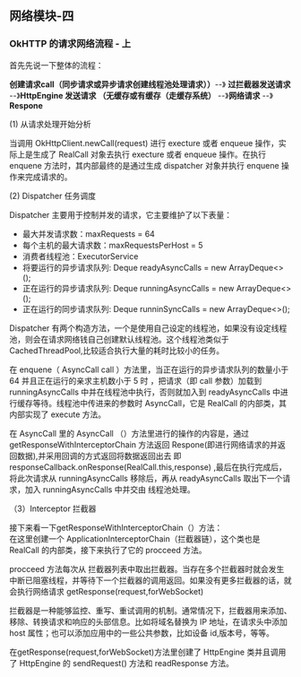 ## 网络模块-四   
### OkHTTP 的请求网络流程 - 上   
首先先说一下整体的流程：   
 
**创建请求call（同步请求或异步请求创建线程池处理请求））**--》 **过拦截器发送请求** --》**HttpEngine 发送请求 （无缓存或有缓存（走缓存系统）** --》**网络请求** --》**Respone**  

(1) 从请求处理开始分析    

当调用 OkHttpClient.newCall(request) 进行 execture 或者 enqueue 操作，实际上是生成了 RealCall 对象去执行 execture 或者 enqueue 操作。在执行 enquene 方法时，其内部最终的是通过生成 dispatcher 对象并执行 enquene 操作来完成请求的。  
  
(2) Dispatcher 任务调度  
  
Dispatcher 主要用于控制并发的请求，它主要维护了以下表量：     
  
* 最大并发请求数：maxRequests = 64  
* 每个主机的最大请求数：maxRequestsPerHost = 5
* 消费者线程池：ExecutorService   
* 将要运行的异步请求队列: Deque<AsyncCall> readyAsyncCalls = new ArrayDeque<>();
* 正在运行的异步请求队列: Deque<AsyncCall> runningAsyncCalls = new ArrayDeque<>();
* 正在运行的同步请求队列: Deque<AsyncCall>  runninSyncCalls = new ArrayDeque<>();  
  
Dispatcher 有两个构造方法，一个是使用自己设定的线程池，如果没有设定线程池，则会在请求网络钱自己创建默认线程池。这个线程池类似于 CachedThreadPool,比较适合执行大量的耗时比较小的任务。  
   
在 enquene（ AsyncCall call ）方法里，当正在运行的异步请求队列的数量小于 64 并且正在运行的亲求主机数小于 5 时 ，把请求（即 call 参数）加载到 runningAsyncCalls 中并在线程池中执行，否则就加入到 readyAsyncCalls 中进行缓存等待。线程池中传进来的参数时 AsyncCall，它是 RealCall 的内部类，其内部实现了 execute 方法。   
  
在  AsyncCall 里的 AsyncCall （）方法里进行的操作的内容是，通过 getResponseWithInterceptorChain 方法返回 Respone(即进行网络请求的并返回数据),并采用回调的方式返回将数据返回出去 即 responseCallback.onResponse(RealCall.this,response) ,最后在执行完成后，将此次请求从 runningAsyncCalls 移除后，再从 readyAsyncCalls 取出下一个请求，加入 runningAsyncCalls 中并交由 线程池处理。
  
（3）Interceptor 拦截器  
  
接下来看一下getResponseWithInterceptorChain（）方法：  
在这里创建一个 ApplicationInterceptorChain（拦截器链），这个类也是 RealCall 的内部类，接下来执行了它的 procceed 方法。   
  
procceed 方法每次从 拦截器列表中取出拦截器。当存在多个拦截器时就会发生中断已阻塞线程，并等待下一个拦截器的调用返回。如果没有更多拦截器的话，就会执行网络请求 getResponse(request,forWebSocket)  

拦截器是一种能够监控、重写、重试调用的机制。通常情况下，拦截器用来添加、移除、转换请求和响应的头部信息。比如将域名替换为 IP 地址，在请求头中添加 host 属性；也可以添加应用中的一些公共参数，比如设备 id,版本号，等等。  
  
在getResponse(request,forWebSocket)方法里创建了 HttpEngine 类并且调用了 HttpEngine 的 sendRequest() 方法和 readResponse 方法。